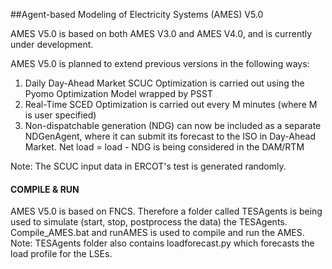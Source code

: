 ##Agent-based Modeling of Electricity Systems (AMES) V5.0

AMES V5.0 is based on both AMES V3.0 and AMES V4.0, and is currently under development.

AMES V5.0 is planned to extend previous versions in the following ways:

1. Daily Day-Ahead Market SCUC Optimization is carried out using the Pyomo Optimization Model wrapped by PSST
2. Real-Time SCED Optimization is carried out every M minutes (where M is user specified)
3. Non-dispatchable generation (NDG) can now be included as a separate NDGenAgent, where it can submit its forecast to the ISO in Day-Ahead Market. Net load = load - NDG is being considered in the DAM/RTM

Note: The SCUC input data in ERCOT's test is generated randomly.

#### COMPILE & RUN
AMES V5.0 is based on FNCS. Therefore a folder called TESAgents is being used to simulate (start, stop, postprocess the data) the TESAgents. Compile_AMES.bat and runAMES is used to compile and run the AMES. Note: TESAgents folder also contains loadforecast.py which forecasts the load profile for the LSEs.
